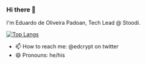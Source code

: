 ### Hi there 👋


I'm Eduardo de Oliveira Padoan, Tech Lead @ Stoodi.

[![Top Langs](https://github-readme-stats.vercel.app/api/top-langs/?username=edcrypt&hide=Smarty,css)](https://github.com/anuraghazra/github-readme-stats)

- 📫 How to reach me: @edcrypt on twitter
- 😄 Pronouns: he/his


